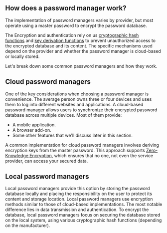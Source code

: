 ## How does a password manager work?

The implementation of password managers varies by provider, but most operate using a master password to encrypt the password database.

The Encryption and authentication rely on us [cryptographic hash functions](https://en.wikipedia.org/wiki/Cryptographic_hash_function) and [key derivation functions](https://en.wikipedia.org/wiki/Key_derivation_function) to prevent unauthorized access to the encrypted database and its content. The specific mechanisms used depend on the provider and whether the password manager is cloud-based or locally stored.

Let's break down some common password managers and how they work.

## Cloud password managers
One of the key considerations when choosing a password manager is convenience. The average person owns three or four devices and uses them to log into different websites and applications. A cloud-based password manager allows users to synchronize their encrypted password database across multiple devices. Most of them provide:
- A mobile application.
- A browser add-on.
- Some other features that we'll discuss later in this section.

A common implementation for cloud password managers involves deriving encryption keys from the master password. This approach supports [Zero-Knowledge Encryption](https://blog.cubbit.io/blog-posts/what-is-zero-knowledge-encryption), which ensures that no one, not even the service provider, can access your secured data.

## Local password managers
Local password managers provide this option by storing the password database locally and placing the responsibility on the user to protect its content and storage location.
Local password managers use encryption methods similar to those of cloud-based implementations. The most notable difference lies in data transmission and authentication. To encrypt the database, local password managers focus on securing the database stored on the local system, using various cryptographic hash functions (depending on the manufacturer).

